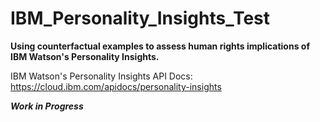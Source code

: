 # IBM_Personality_Insights_Test
**Using counterfactual examples to assess human rights implications of IBM Watson's Personality Insights.** 

IBM Watson's Personality Insights API Docs: https://cloud.ibm.com/apidocs/personality-insights

***Work in Progress***
